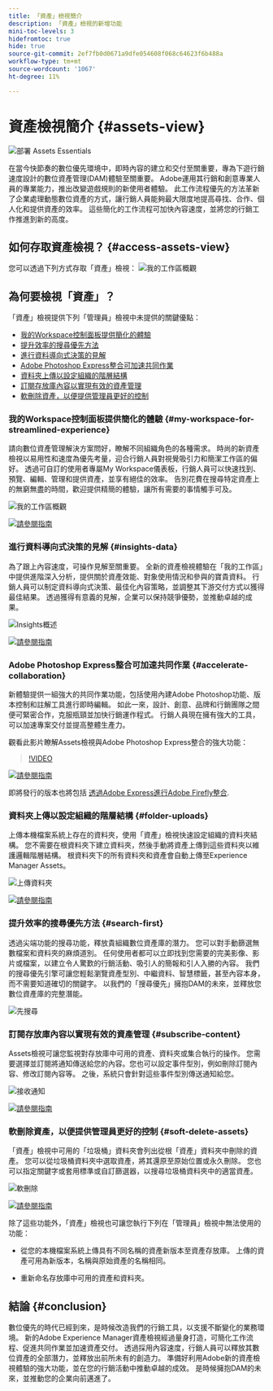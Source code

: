 ```yaml
---
title: 「資產」檢視簡介
description: 「資產」檢視的新增功能
mini-toc-levels: 3
hidefromtoc: true
hide: true
source-git-commit: 2ef7fb0d0671a9dfe054608f068c64623f6b488a
workflow-type: tm+mt
source-wordcount: '1067'
ht-degree: 11%

---
```



# 資產檢視簡介 {#assets-view}

![部署 Assets Essentials](assets/banner-image.jpg)

在當今快節奏的數位優先環境中，即時內容的建立和交付至關重要，專為下遊行銷速度設計的數位資產管理(DAM)體驗至關重要。 Adobe運用其行銷和創意專業人員的專業能力，推出改變遊戲規則的新使用者體驗。 此工作流程優先的方法革新了企業處理動態數位資產的方式，讓行銷人員能夠最大限度地提高尋找、合作、個人化和提供資產的效率。 這些簡化的工作流程可加快內容速度，並將您的行銷工作推進到新的高度。

## 如何存取資產檢視？ {#access-assets-view}

您可以透過下列方式存取「資產」檢視：
![我的工作區概觀](assets/assets-view.png)

<!--

* **Toggle in Admin view**

    * Log into [!DNL Experience Manager] using Cloud Manager.
    * Navigate to **[!UICONTROL Assets]** > **[!UICONTROL Files]**.
    * Click the profile icon on the top right corner.
    * Click **[!UICONTROL Switch View]** from the **[!UICONTROL Profile Settings]** section.
    Repeat these steps to switch back to the Admin view.

* **Product Switcher**
    * Log into [!DNL Experience Manager] and click ![Product selector](assets/waffle-icon.svg).
    * Select **[!UICONTROL Experience Manager Assets]** to access the Assets view.
    * Select **[!UICONTROL Experience Manager]** to access the Admin view.

* **Quick Links** 
    * Log into experience.adobe.com.
    * Click **[!UICONTROL Experience Manager Assets]** to access the Assets view.
    * Click **[!UICONTROL Experience Manager Assets]** to access the Assets view.

    -->

## 為何要檢視「資產」？

「資產」檢視提供下列「管理員」檢視中未提供的關鍵優點：

* [我的Workspace控制面板提供簡化的體驗](#my-workspace-for-streamlined-experience)
* [提升效率的搜尋優先方法](#search-first)
* [進行資料導向式決策的見解](#insights-data)
* [Adobe Photoshop Express整合可加速共同作業](#accelerate-collaboration)
* [資料夾上傳以設定組織的階層結構](#folder-uploads)
* [訂閱存放庫內容以實現有效的資產管理](#subscribe-content)
* [軟刪除資產，以便提供管理員更好的控制](#soft-delete-assets)

### 我的Workspace控制面板提供簡化的體驗 {#my-workspace-for-streamlined-experience}

請向數位資產管理解決方案問好，瞭解不同組織角色的各種需求。 時尚的新資產檢視以易用性和速度為優先考量，迎合行銷人員對視覺吸引力和簡潔工作區的偏好。 透過可自訂的使用者專屬My Workspace儀表板，行銷人員可以快速找到、預覽、編輯、管理和提供資產，並享有絕佳的效率。 告別花費在搜尋特定資產上的無窮無盡的時間，歡迎提供精簡的體驗，讓所有需要的事情觸手可及。

![我的工作區概觀](assets/my-workspace-demo.gif)

[![請參閱指南](https://helpx.adobe.com/content/dam/help/en/marketing-cloud/how-to/digital-foundation/_jcr_content/main-pars/image_1250343773/see-the-guide-sm.png)](my-workspace.md)

### 進行資料導向式決策的見解 {#insights-data}

為了跟上內容速度，可操作見解至關重要。 全新的資產檢視體驗在「我的工作區」中提供進階深入分析，提供關於資產效能、對象使用情況和參與的寶貴資料。 行銷人員可以制定資料導向式決策、最佳化內容策略，並調整其下游交付方式以獲得最佳結果。 透過獲得有意義的見解，企業可以保持競爭優勢，並推動卓越的成果。

![Insights概述](assets/insights-overview.gif)

[![請參閱指南](https://helpx.adobe.com/content/dam/help/en/marketing-cloud/how-to/digital-foundation/_jcr_content/main-pars/image_1250343773/see-the-guide-sm.png)](manage-reports.md#view-live-statistics)

### Adobe Photoshop Express整合可加速共同作業 {#accelerate-collaboration}

新體驗提供一組強大的共同作業功能，包括使用內建Adobe Photoshop功能、版本控制和註解工具進行即時編輯。 如此一來，設計、創意、品牌和行銷團隊之間便可緊密合作，克服瓶頸並加快行銷運作程式。 行銷人員現在擁有強大的工具，可以加速專案交付並提高整體生產力。

觀看此影片瞭解Assets檢視與Adobe Photoshop Express整合的強大功能：

>[!VIDEO](https://video.tv.adobe.com/v/3420922)

[![請參閱指南](https://helpx.adobe.com/content/dam/help/en/marketing-cloud/how-to/digital-foundation/_jcr_content/main-pars/image_1250343773/see-the-guide-sm.png)](edit-images.md)

即將發行的版本也將包括 [透過Adobe Express進行Adobe Firefly整合](https://firefly.adobe.com/?gclid=EAIaIQobChMIlZeKuNfj_wIVeyCtBh3e5g2cEAAYASAAEgL56_D_BwE&amp;sdid=JM4FW6VL&amp;mv=search&amp;mv2=paidsearch&amp;ef_id=EAIaIQobChMIlZeKuNfj_wIVeyCtBh3e5g2cEAAYASAAEgL56_D_BwE:G:s&amp;s_kwcid=AL!3085!3!652077237594！e!!g!!adobe%20firefly！19870733758!148140507838).

### 資料夾上傳以設定組織的階層結構 {#folder-uploads}

上傳本機檔案系統上存在的資料夾，使用「資產」檢視快速設定組織的資料夾結構。 您不需要在根資料夾下建立資料夾，然後手動將資產上傳到這些資料夾以維護邏輯階層結構。 根資料夾下的所有資料夾和資產會自動上傳至Experience Manager Assets。

![上傳資料夾](assets/folder-uploads.gif)

[![請參閱指南](https://helpx.adobe.com/content/dam/help/en/marketing-cloud/how-to/digital-foundation/_jcr_content/main-pars/image_1250343773/see-the-guide-sm.png)](add-delete.md)

### 提升效率的搜尋優先方法 {#search-first}

透過尖端功能的搜尋功能，釋放貴組織數位資產庫的潛力。 您可以對手動篩選無數檔案和資料夾的麻煩道別。 任何使用者都可以立即找到您需要的完美影像、影片或檔案，以建立令人驚歎的行銷活動、吸引人的簡報和引人入勝的內容。 我們的搜尋優先引擎可讓您輕鬆瀏覽資產型別、中繼資料、智慧標籤，甚至內容本身，而不需要知道確切的關鍵字。 以我們的「搜尋優先」擁抱DAM的未來，並釋放您數位資產庫的完整潛能。

![先搜尋](assets/search-first.gif)

### 訂閱存放庫內容以實現有效的資產管理 {#subscribe-content}

Assets檢視可讓您監視對存放庫中可用的資產、資料夾或集合執行的操作。 您需要選擇並訂閱將通知傳送給您的內容。您也可以設定事件型別，例如刪除訂閱內容、修改訂閱內容等。 之後，系統只會針對這些事件型別傳送通知給您。

![接收通知](assets/notifications.gif)

[![請參閱指南](https://helpx.adobe.com/content/dam/help/en/marketing-cloud/how-to/digital-foundation/_jcr_content/main-pars/image_1250343773/see-the-guide-sm.png)](manage-notifications.md)

### 軟刪除資產，以便提供管理員更好的控制 {#soft-delete-assets}

「資產」檢視中可用的「垃圾桶」資料夾會列出從根「資產」資料夾中刪除的資產。 您可以從垃圾桶資料夾中選取資產，將其還原至原始位置或永久刪除。 您也可以指定關鍵字或套用標準或自訂篩選器，以搜尋垃圾桶資料夾中的適當資產。

![軟刪除](assets/soft-delete.gif)

[![請參閱指南](https://helpx.adobe.com/content/dam/help/en/marketing-cloud/how-to/digital-foundation/_jcr_content/main-pars/image_1250343773/see-the-guide-sm.png)](navigate-view.md)

除了這些功能外，「資產」檢視也可讓您執行下列在「管理員」檢視中無法使用的功能：

* 從您的本機檔案系統上傳具有不同名稱的資產新版本至資產存放庫。 上傳的資產可用為新版本，名稱與原始資產的名稱相同。

* 重新命名存放庫中可用的資產和資料夾。

## 結論 {#conclusion}

數位優先的時代已經到來，是時候改造我們的行銷工具，以支援不斷變化的業務環境。 新的Adobe Experience Manager資產檢視經過量身打造，可簡化工作流程、促進共同作業並加速資產交付。 透過採用內容速度，行銷人員可以釋放其數位資產的全部潛力，並釋放出前所未有的創造力。 準備好利用Adobe新的資產檢視體驗的強大功能，並在您的行銷活動中推動卓越的成效。 是時候擁抱DAM的未來，並推動您的企業向前邁進了。




